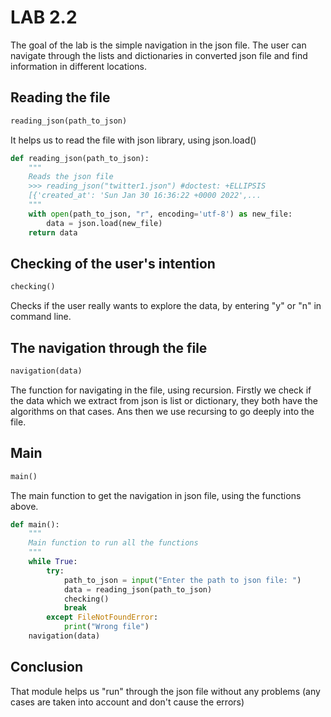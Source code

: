 # LAB 2.2

The goal of the lab is the simple navigation in the json file. The user can navigate through the lists and dictionaries in converted json file and find information in different locations.

## Reading the file
```diff
reading_json(path_to_json) 

```
It helps us to read the file with json library, using json.load()
```python
def reading_json(path_to_json):
    """
    Reads the json file
    >>> reading_json("twitter1.json") #doctest: +ELLIPSIS
    [{'created_at': 'Sun Jan 30 16:36:22 +0000 2022',...
    """
    with open(path_to_json, "r", encoding='utf-8') as new_file:
        data = json.load(new_file)
    return data
```

   
## Checking of the user's intention
```diff
checking()
```
   Checks if the user really wants to explore the data, by entering "y" or "n" in command line.
## The navigation through the file
```diff
navigation(data)
```
   The function for navigating in the file, using recursion.
Firstly we check if the data which we extract from json is list or dictionary, they both have the algorithms on that cases. Ans then we use recursing to go deeply into the file. 
## Main 
```diff
main()
```
   The main function to get the navigation in json file, using the functions above.
```python
def main():
    """
    Main function to run all the functions
    """
    while True:
        try:
            path_to_json = input("Enter the path to json file: ")
            data = reading_json(path_to_json)
            checking()
            break
        except FileNotFoundError:
            print("Wrong file")
    navigation(data)
```
## Conclusion
That module helps us "run" through the json file without any problems (any cases are taken into account and don't cause the errors)
